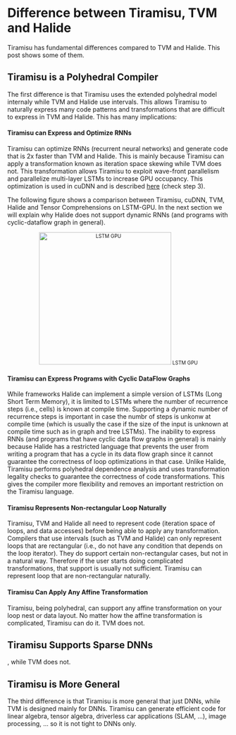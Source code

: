# Difference between Tiramisu, TVM and Halide

Tiramisu has fundamental differences compared to TVM and Halide. This post shows some of them.

## Tiramisu is a Polyhedral Compiler

The first difference is that Tiramisu uses the extended polyhedral model internaly while TVM and Halide use intervals. This allows Tiramisu to naturally express many code patterns and transformations that are difficult to express in TVM and Halide. This has many implications:

#### Tiramisu can Express and Optimize RNNs
Tiramisu can optimize RNNs (recurrent neural networks) and generate code that is 2x faster than TVM and Halide.
This is mainly because Tiramisu can apply a transformation known as iteration space skewing while TVM does not. This transformation allows Tiramisu to exploit wave-front parallelism and parallelize multi-layer LSTMs to increase GPU occupancy. This optimization is used in cuDNN and is described [here](https://devblogs.nvidia.com/optimizing-recurrent-neural-networks-cudnn-5/) (check step 3).

The following figure shows a comparison between Tiramisu, cuDNN, TVM, Halide and Tensor Comprehensions on LSTM-GPU. In the next section we will explain why Halide does not support dynamic RNNs (and programs with cyclic-dataflow graph in general).

<p align="center">
    <th>
        <div style="width:image width px; font-size:80%; text-align:center;">
        <img src="https://user-images.githubusercontent.com/9944372/66329232-1614c600-e926-11e9-8434-fdb6601caa4b.jpeg" alt="LSTM GPU" width="300"/>
        LSTM GPU</div>
    </th>
</p>
</center>

#### Tiramisu can Express Programs with Cyclic DataFlow Graphs

While frameworks Halide can implement a simple version of LSTMs (Long Short Term Memory), it is limited to LSTMs where the number of recurrence steps (i.e., cells) is known at compile time. Supporting a dynamic number of recurrence steps is important in case the numbr of steps is unkonw at compile time (which is usually the case if the size of the input is unknown at compile time such as in graph and tree LSTMs).
The inability to express RNNs (and programs that have cyclic data flow graphs in general) is mainly because Halide has a restricted language that prevents the user from writing a program that has a cycle in its data flow graph since it cannot guarantee the correctness of loop optimizations in that case.
Unlike Halide, Tiramisu performs polyhedral dependence analysis and uses transformation legality checks to guarantee the correctness of code transformations. This gives the compiler more flexibility and removes an important restriction on the Tiramisu language.

#### Tiramisu Represents Non-rectangular Loop Naturally

Tiramisu, TVM and Halide all need to represent code (iteration space of loops, and data accesses) before being able to apply any transformation.
Compilers that use intervals (such as TVM and Halide) can only represent loops that are rectangular (i.e., do not have any condition that depends on the loop iterator). They do support certain non-rectangular cases, but not in a natural way. Therefore if the user starts doing complicated transformations, that support is usually not sufficient.
Tiramisu can represent loop that are non-rectangular naturally.

#### Tiramisu Can Apply Any Affine Transformation

Tiramisu, being polyhedral, can support any affine transformation on your loop nest or data layout. No matter how the affine transformation is complicated, Tiramisu can do it. TVM does not.

## Tiramisu Supports Sparse DNNs

, while TVM does not.

## Tiramisu is More General

The third difference is that Tiramisu is more general that just DNNs, while TVM is designed mainly for DNNs. Tiramisu can generate efficient code for linear algebra, tensor algebra, driverless car applications (SLAM, ...),  image processing, ... so it is not tight to DNNs only.
